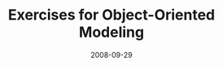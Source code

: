 ---
abstract: ''
authors:
- Marion Scholz
- Martina Seidl
- Manuel Wimmer
- Christian Huemer
- Gertrude Kappel
date: '2008-09-29'
featured: false
links:
- name: Publik
  url: https://publik.tuwien.ac.at/showentry.php?ID=166819&lang=2
publication: 'Vortrag: Educators Symposium @ MODELS 2008, Toulouse, Frankreich (eingeladen);
  29.09.2008'
publication_types:
- '3'
publishDate: '2008-09-29'
title: Exercises for Object-Oriented Modeling
url_pdf: http://www.iem.pw.edu.pl/edusymp08/M.Brensteidl_artifact.pdf
---
